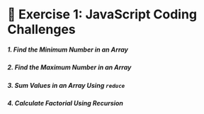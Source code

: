 # 🚀 **Exercise 1: JavaScript Coding Challenges**

##### 1. **Find the Minimum Number in an Array**
##### 2. Find the Maximum Number in an Array
##### 3. Sum Values in an Array Using `reduce`
##### 4. Calculate Factorial Using Recursion


